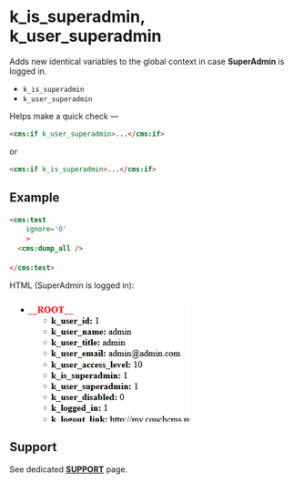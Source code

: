 # k_is_superadmin, k_user_superadmin

Adds new identical variables to the global context in case **SuperAdmin** is logged in.
* `k_is_superadmin`
* `k_user_superadmin`

Helps make a quick check &mdash;
```html
<cms:if k_user_superadmin>...</cms:if>
```
or
```html
<cms:if k_is_superadmin>...</cms:if>
```
## Example
```html
<cms:test
    ignore='0'
    >
  <cms:dump_all />

</cms:test>
```
HTML (SuperAdmin is logged in):

![context](img/k_is_superadmin.png)

## Support

See dedicated [**SUPPORT**](/SUPPORT.md) page.

